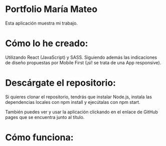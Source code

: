 # Portfolio María Mateo
Esta aplicación muestra mi trabajo.


# Cómo lo he creado:
Utilizando React (JavaScript) y SASS. Siguiendo además las indicaciones de diseño propuestas por Mobile First (¡sí! se trata de una App responsive). 


# Descárgate el repositorio:
Si quieres clonar el repositorio, tendrás que instalar Node.js, instala las dependencias locales con npm install y ejecútalas con npm start.

También puedes ver y usar la aplicación clickando en el enlace de GitHub pages que se encuentra junto al título.

# Cómo funciona:
